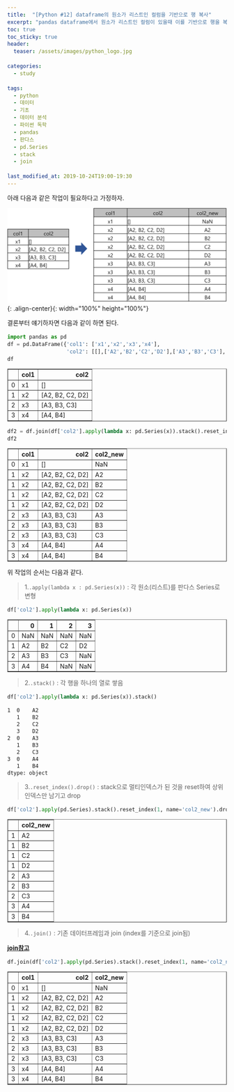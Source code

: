```yaml
---
title:  "[Python #12] dataframe의 원소가 리스트인 컬럼을 기반으로 행 복사"
excerpt: "pandas dataframe에서 원소가 리스트인 컬럼이 있을때 이를 기반으로 행을 복사"
toc: true
toc_sticky: true
header:
  teaser: /assets/images/python_logo.jpg

categories:
  - study

tags:
  - python
  - 데이터
  - 기초
  - 데이터 분석
  - 파이썬 독학
  - pandas
  - 판다스
  - pd.Series
  - stack
  - join

last_modified_at: 2019-10-24T19:00-19:30
---
```


아래 다음과 같은 작업이 필요하다고 가정하자.  

![png](/assets/images/memo/memo_12.png){: .align-center}{: width="100%" height="100%"}  


결론부터 얘기하자면 다음과 같이 하면 된다.  



```python
import pandas as pd
df = pd.DataFrame({'col1': ['x1','x2','x3','x4'],
                   'col2': [[],['A2','B2','C2','D2'],['A3','B3','C3'], ['A4','B4']]})
df
```




<div>
<style scoped>
    .dataframe tbody tr th:only-of-type {
        vertical-align: middle;
    }

    .dataframe tbody tr th {
        vertical-align: top;
    }

    .dataframe thead th {
        text-align: right;
    }
</style>
<table border="1" class="dataframe">
  <thead>
    <tr style="text-align: right;">
      <th></th>
      <th>col1</th>
      <th>col2</th>
    </tr>
  </thead>
  <tbody>
    <tr>
      <td>0</td>
      <td>x1</td>
      <td>[]</td>
    </tr>
    <tr>
      <td>1</td>
      <td>x2</td>
      <td>[A2, B2, C2, D2]</td>
    </tr>
    <tr>
      <td>2</td>
      <td>x3</td>
      <td>[A3, B3, C3]</td>
    </tr>
    <tr>
      <td>3</td>
      <td>x4</td>
      <td>[A4, B4]</td>
    </tr>
  </tbody>
</table>
</div>




```python
df2 = df.join(df['col2'].apply(lambda x: pd.Series(x)).stack().reset_index(1,name='col2_new').drop('level_1', axis=1))
df2
```




<div>
<style scoped>
    .dataframe tbody tr th:only-of-type {
        vertical-align: middle;
    }

    .dataframe tbody tr th {
        vertical-align: top;
    }

    .dataframe thead th {
        text-align: right;
    }
</style>
<table border="1" class="dataframe">
  <thead>
    <tr style="text-align: right;">
      <th></th>
      <th>col1</th>
      <th>col2</th>
      <th>col2_new</th>
    </tr>
  </thead>
  <tbody>
    <tr>
      <td>0</td>
      <td>x1</td>
      <td>[]</td>
      <td>NaN</td>
    </tr>
    <tr>
      <td>1</td>
      <td>x2</td>
      <td>[A2, B2, C2, D2]</td>
      <td>A2</td>
    </tr>
    <tr>
      <td>1</td>
      <td>x2</td>
      <td>[A2, B2, C2, D2]</td>
      <td>B2</td>
    </tr>
    <tr>
      <td>1</td>
      <td>x2</td>
      <td>[A2, B2, C2, D2]</td>
      <td>C2</td>
    </tr>
    <tr>
      <td>1</td>
      <td>x2</td>
      <td>[A2, B2, C2, D2]</td>
      <td>D2</td>
    </tr>
    <tr>
      <td>2</td>
      <td>x3</td>
      <td>[A3, B3, C3]</td>
      <td>A3</td>
    </tr>
    <tr>
      <td>2</td>
      <td>x3</td>
      <td>[A3, B3, C3]</td>
      <td>B3</td>
    </tr>
    <tr>
      <td>2</td>
      <td>x3</td>
      <td>[A3, B3, C3]</td>
      <td>C3</td>
    </tr>
    <tr>
      <td>3</td>
      <td>x4</td>
      <td>[A4, B4]</td>
      <td>A4</td>
    </tr>
    <tr>
      <td>3</td>
      <td>x4</td>
      <td>[A4, B4]</td>
      <td>B4</td>
    </tr>
  </tbody>
</table>
</div>





위 작업의 순서는 다음과 같다.  


> 1.`.apply(lambda x : pd.Series(x))` : 각 원소(리스트)를 판다스 Series로 변형  



```python
df['col2'].apply(lambda x: pd.Series(x))
```




<div>
<style scoped>
    .dataframe tbody tr th:only-of-type {
        vertical-align: middle;
    }

    .dataframe tbody tr th {
        vertical-align: top;
    }

    .dataframe thead th {
        text-align: right;
    }
</style>
<table border="1" class="dataframe">
  <thead>
    <tr style="text-align: right;">
      <th></th>
      <th>0</th>
      <th>1</th>
      <th>2</th>
      <th>3</th>
    </tr>
  </thead>
  <tbody>
    <tr>
      <td>0</td>
      <td>NaN</td>
      <td>NaN</td>
      <td>NaN</td>
      <td>NaN</td>
    </tr>
    <tr>
      <td>1</td>
      <td>A2</td>
      <td>B2</td>
      <td>C2</td>
      <td>D2</td>
    </tr>
    <tr>
      <td>2</td>
      <td>A3</td>
      <td>B3</td>
      <td>C3</td>
      <td>NaN</td>
    </tr>
    <tr>
      <td>3</td>
      <td>A4</td>
      <td>B4</td>
      <td>NaN</td>
      <td>NaN</td>
    </tr>
  </tbody>
</table>
</div>



> 2.`.stack()` : 각 행을 하나의 열로 쌓음  

```python
df['col2'].apply(lambda x: pd.Series(x)).stack()
```

    1  0    A2
       1    B2
       2    C2
       3    D2
    2  0    A3
       1    B3
       2    C3
    3  0    A4
       1    B4
    dtype: object


> 3.`.reset_index().drop()` : stack으로 멀티인덱스가 된 것을 reset하여 상위 인덱스만 남기고 drop  

```python
df['col2'].apply(pd.Series).stack().reset_index(1, name='col2_new').drop('level_1', axis=1)
```




<div>
<style scoped>
    .dataframe tbody tr th:only-of-type {
        vertical-align: middle;
    }

    .dataframe tbody tr th {
        vertical-align: top;
    }

    .dataframe thead th {
        text-align: right;
    }
</style>
<table border="1" class="dataframe">
  <thead>
    <tr style="text-align: right;">
      <th></th>
      <th>col2_new</th>
    </tr>
  </thead>
  <tbody>
    <tr>
      <td>1</td>
      <td>A2</td>
    </tr>
    <tr>
      <td>1</td>
      <td>B2</td>
    </tr>
    <tr>
      <td>1</td>
      <td>C2</td>
    </tr>
    <tr>
      <td>1</td>
      <td>D2</td>
    </tr>
    <tr>
      <td>2</td>
      <td>A3</td>
    </tr>
    <tr>
      <td>2</td>
      <td>B3</td>
    </tr>
    <tr>
      <td>2</td>
      <td>C3</td>
    </tr>
    <tr>
      <td>3</td>
      <td>A4</td>
    </tr>
    <tr>
      <td>3</td>
      <td>B4</td>
    </tr>
  </tbody>
</table>
</div>


> 4.`.join()` : 기존 데이터프레임과 join (index를 기준으로 join됨)  

[**join참고**](https://yganalyst.github.io/study/Pd_12/#3-%EB%8D%B0%EC%9D%B4%ED%84%B0%ED%94%84%EB%A0%88%EC%9E%84-%EA%B2%B0%ED%95%A9--join)

```python
df.join(df['col2'].apply(pd.Series).stack().reset_index(1, name='col2_new').drop('level_1', axis=1))
```




<div>
<style scoped>
    .dataframe tbody tr th:only-of-type {
        vertical-align: middle;
    }

    .dataframe tbody tr th {
        vertical-align: top;
    }

    .dataframe thead th {
        text-align: right;
    }
</style>
<table border="1" class="dataframe">
  <thead>
    <tr style="text-align: right;">
      <th></th>
      <th>col1</th>
      <th>col2</th>
      <th>col2_new</th>
    </tr>
  </thead>
  <tbody>
    <tr>
      <td>0</td>
      <td>x1</td>
      <td>[]</td>
      <td>NaN</td>
    </tr>
    <tr>
      <td>1</td>
      <td>x2</td>
      <td>[A2, B2, C2, D2]</td>
      <td>A2</td>
    </tr>
    <tr>
      <td>1</td>
      <td>x2</td>
      <td>[A2, B2, C2, D2]</td>
      <td>B2</td>
    </tr>
    <tr>
      <td>1</td>
      <td>x2</td>
      <td>[A2, B2, C2, D2]</td>
      <td>C2</td>
    </tr>
    <tr>
      <td>1</td>
      <td>x2</td>
      <td>[A2, B2, C2, D2]</td>
      <td>D2</td>
    </tr>
    <tr>
      <td>2</td>
      <td>x3</td>
      <td>[A3, B3, C3]</td>
      <td>A3</td>
    </tr>
    <tr>
      <td>2</td>
      <td>x3</td>
      <td>[A3, B3, C3]</td>
      <td>B3</td>
    </tr>
    <tr>
      <td>2</td>
      <td>x3</td>
      <td>[A3, B3, C3]</td>
      <td>C3</td>
    </tr>
    <tr>
      <td>3</td>
      <td>x4</td>
      <td>[A4, B4]</td>
      <td>A4</td>
    </tr>
    <tr>
      <td>3</td>
      <td>x4</td>
      <td>[A4, B4]</td>
      <td>B4</td>
    </tr>
  </tbody>
</table>
</div>


